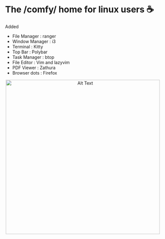 # The /comfy/ home for linux users ☕

Added
- File Manager : ranger
- Window Manager : i3
- Terminal : Kitty
- Top Bar : Polybar
- Task Manager : btop
- File Editor : Vim and lazyvim
- PDF Viewer : Zathura
- Browser dots : Firefox

<p align="center">
  <img src="https://giffiles.alphacoders.com/171/171342.gif" alt="Alt Text" width="500">
</p
